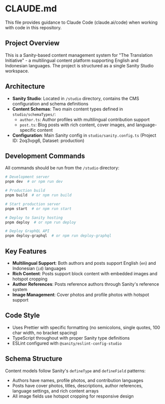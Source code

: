 # CLAUDE.md

This file provides guidance to Claude Code (claude.ai/code) when working with code in this repository.

## Project Overview

This is a Sanity-based content management system for "The Translation Initiative" - a multilingual content platform supporting English and Indonesian languages. The project is structured as a single Sanity Studio workspace.

## Architecture

- **Sanity Studio**: Located in `/studio` directory, contains the CMS configuration and schema definitions
- **Content Schemas**: Two main content types defined in `studio/schemaTypes/`:
  - `author.ts`: Author profiles with multilingual contribution support
  - `post.ts`: Blog posts with rich content, cover images, and language-specific content
- **Configuration**: Main Sanity config in `studio/sanity.config.ts` (Project ID: 2oq3vpg6, Dataset: production)

## Development Commands

All commands should be run from the `/studio` directory:

```bash
# Development server
pnpm dev  # or npm run dev

# Production build
pnpm build  # or npm run build

# Start production server
pnpm start  # or npm run start

# Deploy to Sanity hosting
pnpm deploy  # or npm run deploy

# Deploy GraphQL API
pnpm deploy-graphql  # or npm run deploy-graphql
```

## Key Features

- **Multilingual Support**: Both authors and posts support English (`en`) and Indonesian (`id`) languages
- **Rich Content**: Posts support block content with embedded images and hotspot cropping
- **Author References**: Posts reference authors through Sanity's reference system
- **Image Management**: Cover photos and profile photos with hotspot support

## Code Style

- Uses Prettier with specific formatting (no semicolons, single quotes, 100 char width, no bracket spacing)
- TypeScript throughout with proper Sanity type definitions
- ESLint configured with `@sanity/eslint-config-studio`

## Schema Structure

Content models follow Sanity's `defineType` and `defineField` patterns:
- Authors have names, profile photos, and contribution languages
- Posts have cover photos, titles, descriptions, author references, language settings, and rich content arrays
- All image fields use hotspot cropping for responsive design